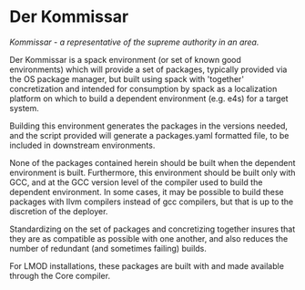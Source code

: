 # Der Kommissar

<i>Kommissar - a representative of the supreme authority in an area.</i>

Der Kommissar is a spack environment (or set of known good environments) which will provide a set of packages, typically provided via the OS package manager, but built using spack with 'together' concretization and intended for consumption by spack as a localization platform on which to build a dependent environment (e.g. e4s) for a target system. 

Building this environment generates the packages in the versions needed, and the script provided  will generate a packages.yaml formatted file, to be included in downstream environments.  

None of the packages contained herein should be built when the dependent environment is built. Furthermore, this environment should be built only with GCC, and at the GCC version level of the compiler used to build the dependent environment. In some cases, it may be possible to build these packages with llvm compilers instead of gcc compilers, but that is up to the discretion of the deployer. 

Standardizing on the set of packages and concretizing together insures that they are as compatible as possible with one another, and also reduces the number of redundant (and sometimes failing) builds. 

For LMOD installations, these packages are built with and made available through the Core compiler. 
